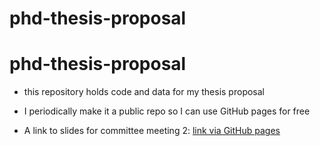 phd-thesis-proposal
================

<!-- README.md is generated from README.Rmd. Please edit that file -->

# phd-thesis-proposal

-   this repository holds code and data for my thesis proposal

-   I periodically make it a public repo so I can use GitHub pages for
    free

-   A link to slides for committee meeting 2: [link via GitHub
    pages](presentations/committee-meeting-2_2021-07-14.html)
